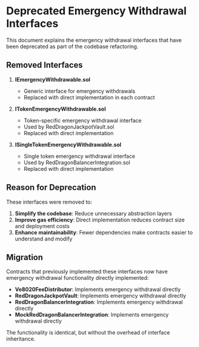 # Deprecated Emergency Withdrawal Interfaces

This document explains the emergency withdrawal interfaces that have been deprecated as part of the codebase refactoring.

## Removed Interfaces

1. **IEmergencyWithdrawable.sol**
   - Generic interface for emergency withdrawals
   - Replaced with direct implementation in each contract

2. **ITokenEmergencyWithdrawable.sol**
   - Token-specific emergency withdrawal interface
   - Used by RedDragonJackpotVault.sol
   - Replaced with direct implementation

3. **ISingleTokenEmergencyWithdrawable.sol**
   - Single token emergency withdrawal interface
   - Used by RedDragonBalancerIntegration.sol
   - Replaced with direct implementation

## Reason for Deprecation

These interfaces were removed to:
1. **Simplify the codebase**: Reduce unnecessary abstraction layers
2. **Improve gas efficiency**: Direct implementation reduces contract size and deployment costs
3. **Enhance maintainability**: Fewer dependencies make contracts easier to understand and modify

## Migration

Contracts that previously implemented these interfaces now have emergency withdrawal functionality directly implemented:

- **Ve8020FeeDistributor**: Implements emergency withdrawal directly
- **RedDragonJackpotVault**: Implements emergency withdrawal directly
- **RedDragonBalancerIntegration**: Implements emergency withdrawal directly
- **MockRedDragonBalancerIntegration**: Implements emergency withdrawal directly

The functionality is identical, but without the overhead of interface inheritance. 
